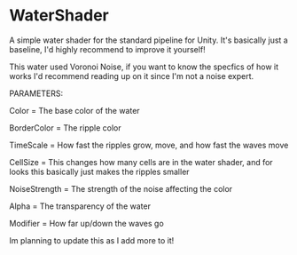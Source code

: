 # WaterShader
A simple water shader for the standard pipeline for Unity. It's basically just a baseline, I'd highly recommend to improve it yourself!

This water used Voronoi Noise, if you want to know the specfics of how it works I'd recommend reading up on it since I'm not a noise expert.

PARAMETERS:

Color = The base color of the water 

BorderColor = The ripple color

TimeScale = How fast the ripples grow, move, and how fast the waves move

CellSize = This changes how many cells are in the water shader, and for looks this basically just makes the ripples smaller

NoiseStrength = The strength of the noise affecting the color

Alpha = The transparency of the water

Modifier = How far up/down the waves go


Im planning to update this as I add more to it!
